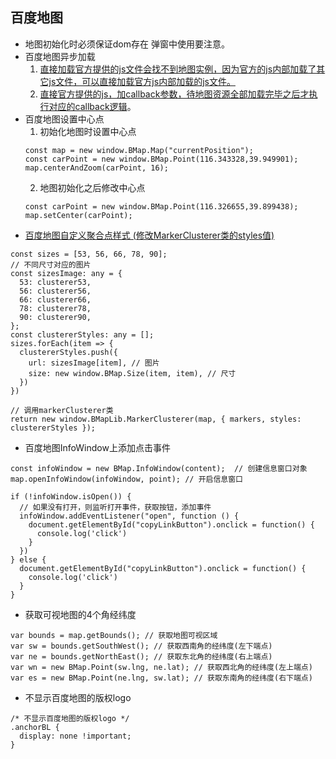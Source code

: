 ## 百度地图
- 地图初始化时必须保证dom存在 弹窗中使用要注意。
- 百度地图异步加载
  1. [直接加载官方提供的js文件会找不到地图实例，因为官方的js内部加载了其它js文件，可以直接加载官方js内部加载的js文件。](https://blog.csdn.net/weixin_45252024/article/details/123268335)
  2. [直接官方提供的js，加callback参数，待地图资源全部加载完毕之后才执行对应的callback逻辑](https://lbsyun.baidu.com/jsdemo.htm#aAsynLoadMap)。
- 百度地图设置中心点
  1. 初始化地图时设置中心点
  ```
  const map = new window.BMap.Map("currentPosition");
  const carPoint = new window.BMap.Point(116.343328,39.949901);
  map.centerAndZoom(carPoint, 16);
  ```
  2. 地图初始化之后修改中心点
  ```
  const carPoint = new window.BMap.Point(116.326655,39.899438);
  map.setCenter(carPoint);
  ```
- [百度地图自定义聚合点样式 (修改MarkerClusterer类的styles值)](https://blog.csdn.net/sinat_39626276/article/details/103710428)
```
const sizes = [53, 56, 66, 78, 90];
// 不同尺寸对应的图片
const sizesImage: any = {
  53: clusterer53,
  56: clusterer56,
  66: clusterer66,
  78: clusterer78,
  90: clusterer90,
};
const clustererStyles: any = [];
sizes.forEach(item => {
  clustererStyles.push({
    url: sizesImage[item], // 图片
    size: new window.BMap.Size(item, item), // 尺寸
  })
})

// 调用markerClusterer类
return new window.BMapLib.MarkerClusterer(map, { markers, styles: clustererStyles });
```
- 百度地图InfoWindow上添加点击事件
```
const infoWindow = new BMap.InfoWindow(content);  // 创建信息窗口对象 
map.openInfoWindow(infoWindow, point); // 开启信息窗口

if (!infoWindow.isOpen()) {
  // 如果没有打开，则监听打开事件，获取按钮，添加事件
  infoWindow.addEventListener("open", function () {
    document.getElementById("copyLinkButton").onclick = function() {
      console.log('click')
    }
  })
} else {
  document.getElementById("copyLinkButton").onclick = function() {
    console.log('click')
  }
}
```
- 获取可视地图的4个角经纬度
```
var bounds = map.getBounds(); // 获取地图可视区域 
var sw = bounds.getSouthWest(); // 获取西南角的经纬度(左下端点)
var ne = bounds.getNorthEast(); // 获取东北角的经纬度(右上端点)
var wn = new BMap.Point(sw.lng, ne.lat); // 获取西北角的经纬度(左上端点)
var es = new BMap.Point(ne.lng, sw.lat); // 获取东南角的经纬度(右下端点)
```
- 不显示百度地图的版权logo
```
/* 不显示百度地图的版权logo */
.anchorBL {
  display: none !important;
}
```
